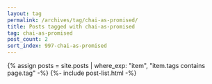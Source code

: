 ```yaml
---
layout: tag
permalink: /archives/tag/chai-as-promised/
title: Posts tagged with chai-as-promised
tag: chai-as-promised
post_count: 2
sort_index: 997-chai-as-promised
---
```

{% assign posts = site.posts | where_exp: "item", "item.tags contains page.tag" -%}
{%- include post-list.html -%}
